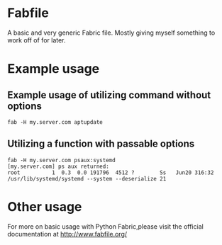 # Fabfile
A basic and very generic Fabric file. Mostly giving myself something to work off of for later.

# Example usage
## Example usage of utilizing command without options
```
fab -H my.server.com aptupdate
```
## Utilizing a function with passable options
```
fab -H my.server.com psaux:systemd
[my.server.com] ps aux returned:
root          1  0.3  0.0 191796  4512 ?        Ss   Jun20 316:32 /usr/lib/systemd/systemd --system --deserialize 21
```
# Other usage
For more on basic usage with Python Fabric,please visit the official documentation at http://www.fabfile.org/

